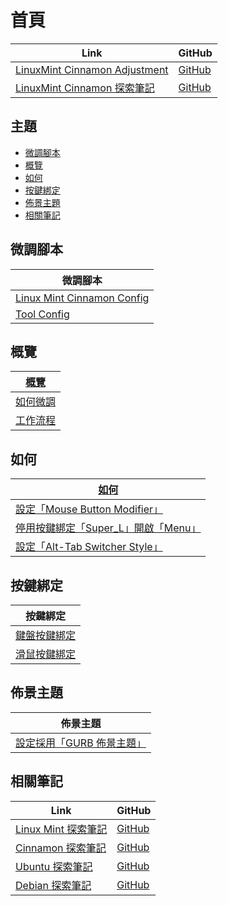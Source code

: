 

# 首頁

| Link | GitHub |
| ---- | ------ |
| [LinuxMint Cinnamon Adjustment](https://samwhelp.github.io/linuxmint-cinnamon-adjustment/) | [GitHub](https://github.com/samwhelp/linuxmint-cinnamon-adjustment) |
| [LinuxMint Cinnamon 探索筆記](https://samwhelp.github.io/note-about-linuxmint-cinnamon/) | [GitHub](https://github.com/samwhelp/note-about-linuxmint-cinnamon) |




## 主題

* [微調腳本](#微調腳本)
* [概覽](#概覽)
* [如何](#如何)
* [按鍵綁定](#按鍵綁定)
* [佈景主題](#佈景主題)
* [相關筆記](#相關筆記)




## 微調腳本

| 微調腳本 |
| -------- |
| [Linux Mint Cinnamon Config](https://github.com/samwhelp/linuxmint-cinnamon-adjustment/tree/main/prototype/main/) |
| [Tool Config](https://github.com/samwhelp/linuxmint-adjustment/tree/main/prototype/main/tool-config/part) |




## 概覽

| [概覽](https://samwhelp.github.io/note-about-linuxmint-cinnamon/read/guide.html) |
| ----------------- |
| [如何微調](https://samwhelp.github.io/note-about-linuxmint-cinnamon/read/guide/customize.html) |
| [工作流程](https://samwhelp.github.io/note-about-linuxmint-cinnamon/read/guide/workflow.html) |




## 如何

| [如何](https://samwhelp.github.io/note-about-linuxmint-cinnamon/read/howto.html) |
| ------- |
| [設定「Mouse Button Modifier」](https://samwhelp.github.io/note-about-linuxmint-cinnamon/read/howto/config-mouse-button-modifier.html) |
| [停用按鍵綁定「Super_L」開啟「Menu」](https://samwhelp.github.io/note-about-linuxmint-cinnamon/read/howto/disable-keybind-open-menu.html) |
| [設定「Alt-Tab Switcher Style」](https://samwhelp.github.io/note-about-linuxmint-cinnamon/read/howto/config-alttab-switcher-style.html) |




## 按鍵綁定

| 按鍵綁定 |
| ------- |
| [鍵盤按鍵綁定](https://samwhelp.github.io/note-about-linuxmint-cinnamon/read/config/keybind.html) |
| [滑鼠按鍵綁定](https://samwhelp.github.io/note-about-linuxmint-cinnamon/read/config/mousebind.html) |




## 佈景主題

| 佈景主題 |
| -------- |
| [設定採用「GURB 佈景主題」](https://samwhelp.github.io/note-about-linuxmint-cinnamon/read/subject/grub.html) |




## 相關筆記

| Link | GitHub |
| ---- | ------ |
| [Linux Mint 探索筆記](https://samwhelp.github.io/note-about-linuxmint/) | [GitHub](https://github.com/samwhelp/note-about-linuxmint) |
| [Cinnamon 探索筆記](https://samwhelp.github.io/note-about-cinnamon/) | [GitHub](https://github.com/samwhelp/note-about-cinnamon) |
| [Ubuntu 探索筆記](https://samwhelp.github.io/note-about-ubuntu/) | [GitHub](https://github.com/samwhelp/note-about-ubuntu) |
| [Debian 探索筆記](https://samwhelp.github.io/note-about-debian/) | [GitHub](https://github.com/samwhelp/note-about-debian) |
